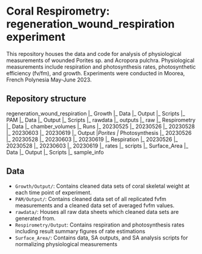 # Coral Respirometry: regeneration_wound_respiration experiment
 This repository houses the data and code for analysis of physiological measurements of wounded Porites sp. and Acropora pulchra. Physiological measurements include respiration and photosynthesis rates, photosynthetic efficiency (fv/fm), and growth. Experiments were conducted in Moorea, French Polynesia May-June 2023. 

## Repository structure
 regeneration_wound_respiration
  |_ Growth
    |_ Data
    |_ Output
    |_ Scripts
  |_ PAM
    |_ Data
    |_ Output
    |_ Scripts
  |_ rawdata
      |_ outputs
      |_ raw
  |_ Respirometry
      |_ Data
        |_ chamber_volumes
        |_ Runs
          |_ 20230525
          |_ 20230526
          |_ 20230528
          |_ 20230603
          |_ 20230619
      |_ Output
        |_Porites
          |_ Photosynthesis
            |_ 20230526
            |_ 20230528
            |_ 20230603
            |_ 20230619
          |_ Respiration
            |_ 20230526
            |_ 20230528
            |_ 20230603
            |_ 20230619
            |_ rates
      |_ scripts
  |_ Surface_Area
      |_ Data
      |_ Output
      |_ Scripts
  |_ sample_info
  
  
 ## Data 
-   `Growth/Output/`: Contains cleaned data sets of coral skeletal weight at each time point of experiment.
-   `PAM/Output/`: Contains cleaned data set of all replicated fvfm measurements and a cleaned data set of averaged fvfm values.
-   `rawdata/`: Houses all raw data sheets which cleaned data sets are generated from. 
-   `Respirometry/Output`: Contains respiration and photosynthesis rates including result summary figures of rate estimations 
-   `Surface_Area/`: Contains data, SA outputs, and SA analysis scripts for normalizing physiological measurements 
